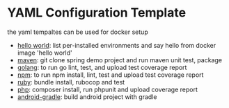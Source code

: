 # YAML Configuration Template

the yaml tempaltes can be used for docker setup

- [hello world](./helloworld.yaml): list per-installed environments and say hello from docker image 'hello world'
- [maven](./maven.yaml): git clone spring demo project and run maven unit test, package
- [golang](./golang.yaml): to run go lint, test, and upload test coverage report
- [npm](./npm.yaml): to run npm install, lint, test and upload test coverage report
- [ruby](./ruby.yaml): bundle install, rubocop and test
- [php](./php.yaml): composer install, run phpunit and upload coverage report
- [android-gradle](./android.yaml): build android project with gradle
